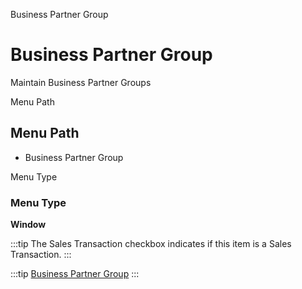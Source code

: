 
Business Partner Group
# Business Partner Group


Maintain Business Partner Groups

Menu Path
## Menu Path



- Business Partner Group

Menu Type
### Menu Type

**Window**

:::tip
The Sales Transaction checkbox indicates if this item is a Sales Transaction.
:::

:::tip
[Business Partner Group](functional-guide/window/window-business-partner-group.md)
:::
